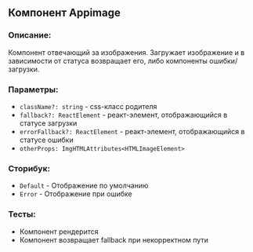 ## Компонент Appimage

### Описание:

Компонент отвечающий за изображения. Загружает изображение и в зависимости от статуса возвращает его, либо компоненты ошибки/загрузки.

### Параметры:

- `className?: string` - css-класс родителя
- `fallback?: ReactElement` - реакт-элемент, отображающийся в статусе загрузки
- `errorFallback?: ReactElement` - реакт-элемент, отображающийся в статусе ошибки
- `otherProps: ImgHTMLAttributes<HTMLImageElement>`

### Сторибук:

- `Default` - Отображение по умолчанию
- `Error` - Отображение при ошибке

### Тесты:

- Компонент рендерится
- Компонент возвращает fallback при некорректном пути

